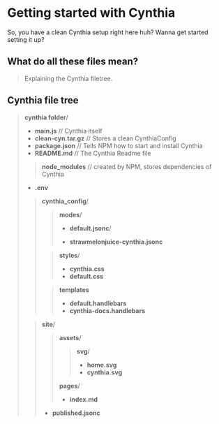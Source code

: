 # Getting started with Cynthia

So, you have a clean Cynthia setup right here huh? Wanna get started setting it up?

## What do all these files mean?

> Explaining the Cynthia filetree.



## Cynthia file tree

> **cynthia folder**/
>
> - **main.js** // Cynthia itself
> - **clean-cyn.tar.gz** // Stores a clean CynthiaConfig
> - **package.json** // Tells NPM how to start and install Cynthia
> - **README.md** // The Cynthia Readme file
> > **node_modules** // created by NPM, stores dependencies of Cynthia
> - **.env**
> >**cynthia_config**/
> >
> >> **modes**/
> >>
> >> - **default.jsonc**/
> >>
> >> - **strawmelonjuice-cynthia.jsonc**
> >
> >> **styles**/
> >>
> >> - **cynthia.css**
> >> - **default.css**
> >
> >> **templates**
> >>
> >> - **default.handlebars**
> >> - **cynthia-docs.handlebars**
> >
>
> > **site**/
> >
> > > **assets**/
> > >
> > > > **svg**/
> > > >
> > > > - **home.svg**
> > > > - **cynthia.svg**
> > >
> > > **pages**/
> > >
> > > - **index.md**
> > - **published.jsonc**

